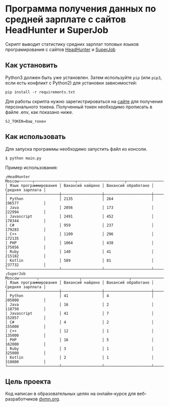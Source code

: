 # Программа получения данных по средней зарплате с сайтов HeadHunter и SuperJob
Скрипт выводит статистику средних зарплат топовых языков програмирования с сайтов [HeadHunter](https://hh.ru/) и [SuperJob](https://superjob.ru/)

## Как установить
Python3 должен быть уже установлен.
Затем используйте `pip` (или `pip3`, если есть конфликт с Python2) для установки зависимостей:
```
pip install -r requirements.txt
```
Для работы скрипта нужно зарегистрироваться на [сайте](https://api.superjob.ru/) для получения персонального токена. Полученный токен необходимо прописать в файле .env, как показано ниже.
```
SJ_TOKEN=Ваш_токен
```
## Как использовать
Для запуска программы необходимо запустить файл из консоли.
```
$ python main.py
```
Пример использования:
```
┌HeadHunter Moscow──────┬──────────────────┬─────────────────────┬──────────────────┐
│ Язык программирования │ Вакансий найдено │ Вакансий обработано │ Средняя зарплата │
├───────────────────────┼──────────────────┼─────────────────────┼──────────────────┤
│ Python                │ 2135             │ 264                 │ 196577           │
│ Java                  │ 2056             │ 173                 │ 222994           │
│ Javascript            │ 2491             │ 452                 │ 178344           │
│ С#                    │ 959              │ 237                 │ 179283           │
│ С++                   │ 1109             │ 296                 │ 172135           │
│ PHP                   │ 1064             │ 438                 │ 175856           │
│ Ruby                  │ 140              │ 41                  │ 215182           │
│ Kotlin                │ 589              │ 81                  │ 237732           │
└───────────────────────┴──────────────────┴─────────────────────┴──────────────────┘
┌SuperJob Moscow────────┬──────────────────┬─────────────────────┬──────────────────┐
│ Язык программирования │ Вакансий найдено │ Вакансий обработано │ Средняя зарплата │
├───────────────────────┼──────────────────┼─────────────────────┼──────────────────┤
│ Python                │ 41               │ 4                   │ 205000           │
│ Java                  │ 16               │ 2                   │ 118750           │
│ Javascript            │ 41               │ 7                   │ 152857           │
│ С#                    │ 4                │ 2                   │ 155000           │
│ С++                   │ 12               │ 1                   │ 135000           │
│ PHP                   │ 16               │ 5                   │ 162000           │
│ Ruby                  │ 3                │ 1                   │ 325000           │
│ Kotlin                │ 2                │ 1                   │ 310000           │
└───────────────────────┴──────────────────┴─────────────────────┴──────────────────┘
```

## Цель проекта
Код написан в образовательных целях на онлайн-курсе для веб-разработчиков [dvmn.org](https://dvmn.org/).
